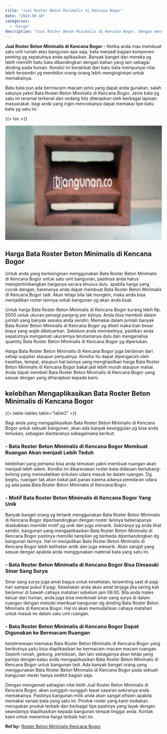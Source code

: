 ```yaml
---
title: "Jual Roster Beton Minimalis di Kencana Bogor"
date: "2024-08-10"
categories: 
  - "harga"
description: "Jual Roster Beton Minimalis di Kencana Bogor. Dengan mengamati sebagian nilai lebih Jual Roster Beton Minimalis di Kencana Bogor, akan sungguh-sungguh tepat..."
---
```


**Jual Roster Beton Minimalis di Kencana Bogor** – Ketika anda mau membuat satu unit rumah atau bangunan apa saja, bata menjadi bagian komponen penting yg sepatutnya anda aplikasikan. Banyak banget dari mereka yg lebih memilih batu bata dibandingkan dengan bahan yang lain sebagai dinding pada hunian. Kondisi ini berakibat dari batu bata mempunyai nilai lebih tersendiri yg membikin orang-orang lebih menginginkan untuk memakainya.

Batu bata pun ada bermacam-macam jenis yang dapat anda gunakan, salah satunya yakni Bata Roster Beton Minimalis di Kencana Bogor. Jenis bata yg satu ini teramat terkenal dan sedang hitz diterapkan oleh berbagai lapisan masyarakat. bagi anda yang ingin mencobanya dapat memakai tipe batu bata yg satu ini.

{{< toc >}}

![Jual Roster Beton Minimalis di Kencana Bogor](/images/bata-roster-minimalis-37.png)

## Harga Bata Roster Beton Minimalis di Kencana Bogor

Untuk anda yang berkeinginan menggunakan Bata Roster Beton Minimalis di Kencana Bogor untuk satu unit bangunan, pastinya anda harus mempertimbangkan harganya secara khusus dulu. apabila harga yang cocok dengan, karenanya anda dapat membuat Bata Roster Beton Minimalis di Kencana Bogor tadi. Akan tetapi bila tak mungkin, maka anda bisa menjadikan roster lainnya untuk bangunan yg akan anda buat.

Untuk harga Bata Roster Beton Minimalis di Kencana Bogor kurang lebih Rp. 5000 untuk ukuran persegi panjang per bijinya. Anda bisa membeli dalam jumlah yang banyak sesuka anda sendiri. Memakai dalam jumlah banyak Bata Roster Beton Minimalis di Kencana Bogor yg dibeli maka kian besar biaya yang wajib dikeluarkan. Sebelum anda membelinya, pastikan anda sepatutnya mengamati ukurannya terutamanya dulu dan menganalisa quantity Bata Roster Beton Minimalis di Kencana Bogor yg diperlukan.

Harga Bata Roster Beton Minimalis di Kencana Bogor juga berlainan dari setiap supplier ataupun penjualnya. Kondisi itu dapat dipengaruhi oleh kwalitas, tempat, ataupun hal lainnya yang menghasilkan harga Bata Roster Beton Minimalis di Kencana Bogor bakal jadi lebih murah ataupun mahal. Anda dapat membeli Bata Roster Beton Minimalis di Kencana Bogor yang sesuai dengan yang diharapkan kepada kami.

## kelebihan Mengaplikasikan Bata Roster Beton Minimalis di Kencana Bogor

{{< table-tables table="table2" >}}

Bagi anda yang mengaplikasikan Bata Roster Beton Minimalis di Kencana Bogor untuk sebuah bangunan, akan ada banyak keunggulan yg bisa anda temukan, sebagian diantaranya sebagaimana berikut:

### \- Bata Roster Beton Minimalis di Kencana Bogor Membuat Ruangan Akan menjadi Lebih Teduh

kelebihan yang pertama bisa anda temukan yakni membuat ruangan akan menjadi lebih adem. Kondisi ini dikarenakan roster bata didesain berlubang-bolong yang memudahkan sirkulasi udara masuk ke dalam ruangan. Dg begitu, ruangan tak akan bakal jadi panas karena adanya peredaran udara yg ada pada Bata Roster Beton Minimalis di Kencana Bogor.

### \- Motif Bata Roster Beton Minimalis di Kencana Bogor Yang Unik

Banyak banget orang yg tertarik menggunakan Bata Roster Beton Minimalis di Kencana Bogor diperbandingkan dengan roster lainnya beberapanya disebabkan memiliki motif yg unik dan juga menarik. Sekiranya yg anda lihat sendiri, bangunan yang mengaplikasikan Bata Roster Beton Minimalis di Kencana Bogor pastinya memiliki tampilan yg berbeda diperbandingkan dg bangunan lainnya. Hal ini menjadikan Bata Roster Beton Minimalis di Kencana Bogor lebih kelihatan antik dan juga menarik. Akan sangat yang sesuai dengan apabila anda menggunakan material bata yang satu ini.

### \- Bata Roster Beton Minimalis di Kencana Bogor Bisa Dimasuki Sinar Sang Surya

Sinar sang surya juga amat bagus untuk kesehatan, terpenting saat di pagi hari sampai pukul 9 pagi. Kesehatan anda akan amat terjaga jika sering kali berjemur di bawah cahaya matahari sebelum jam 09.00. Bila anda males keluar dari hunian, anda juga bisa menikmati sinar sang surya di dalam ruangan dengan metode membuat bangunan dg dinding Bata Roster Beton Minimalis di Kencana Bogor. Hal ini akan memudahkan cahaya matahari untuk masuk ke dalam satu unit ruangan.

### \- Bata Roster Beton Minimalis di Kencana Bogor Dapat Digunakan ke Bermacam Ruangan

keistimewaan memakai Bata Roster Beton Minimalis di Kencana Bogor yang berikutnya yaitu bisa diaplikasikan ke bermacam-macam macam ruangan. Seperti rumah, gedung, pertokoan, dan lain sebagainya akan tetap yang pantas dengan kalau anda mengaplikasikan Bata Roster Beton Minimalis di Kencana Bogor untuk bangunan tadi. Ada banyak banget orang yang menggunakan Bata Roster Beton Minimalis di Kencana Bogor pada sebuah bangunan meski hanya sedikit bagian saja.

Dengan mengamati sebagian nilai lebih Jual Roster Beton Minimalis di Kencana Bogor, akan sungguh-sungguh tepat sasaran sekiranya anda memakainya. Pastinya bangunan milik anda akan sangat efisien apabila memakai variasi bata yang satu ini. Produk roster yang kami sediakan merupakan produk terbaik dan berbagai tipe pastinya yang layak dengan seandainya diaplikasikan kepada bangunan tempat tinggal anda. Kontak kami untuk menerima harga terbaik hari ini.

**Ref by:** [Roster Beton Minimalis Kencana Bogor](https://id.wikipedia.org/wiki/Roster)
